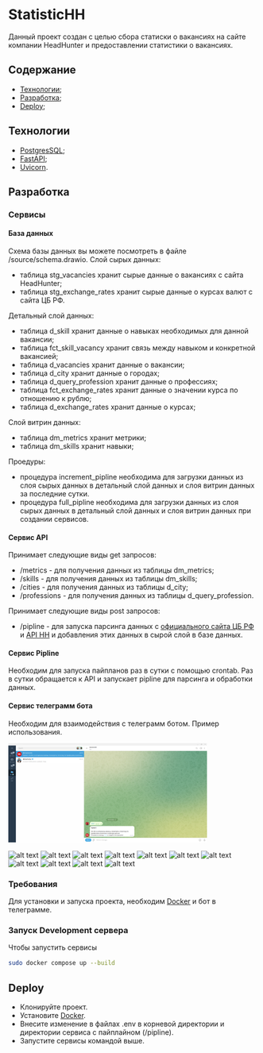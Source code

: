 # StatisticHH
Данный проект создан с целью сбора статиски о вакансиях на сайте компании HeadHunter и предоставлении статистики о вакансиях.

## Содержание
- [Технологии](#технологии);
- [Разработка](#разработка);
- [Deploy](#deploy);

## Технологии
- [PostgresSQL](https://www.postgresql.org/);
- [FastAPI](https://fastapi.tiangolo.com/);
- [Uvicorn](https://www.uvicorn.org/).

## Разработка

### Сервисы

#### База данных
Схема базы данных вы можете посмотреть в файле /source/schema.drawio.
Слой сырых данных:
- таблица stg_vacancies хранит сырые данные о вакансиях с сайта HeadHunter;
- таблица stg_exchange_rates хранит сырые данные о курсах валют с сайта ЦБ РФ.

Детальный слой данных:
- таблица d_skill хранит данные о навыках необходимых для данной вакансии;
- таблица fct_skill_vacancy хранит связь между навыком и конкретной вакансией;
- таблица d_vacancies хранит данные о вакансии;
- таблица d_city хранит данные о городах;
- таблица d_query_profession хранит данные о профессиях;
- таблица fct_exchange_rates хранит данные о значении курса по отношению к рублю;
- таблица d_exchange_rates хранит данные о курсах;

Слой витрин данных:
- таблица dm_metrics хранит метрики;
- таблица dm_skills хранит навыки;

Проедуры:
- процедура increment_pipline необходима для загрузки данных из слоя сырых данных в детальный слой данных и слоя витрин данных за последние сутки.
- процедура full_pipline необходима для загрузки данных из слоя сырых данных в детальный слой данных и слоя витрин данных при создании сервисов.

#### Сервис API
Принимает следующие виды get запросов:
- /metrics - для получения данных из таблицы dm_metrics;
- /skills - для получения данных из таблицы dm_skills;
- /cities - для получения данных из таблицы d_city;
- /professions - для получения данных из таблицы d_query_profession.

Принимает следующие виды post запросов:
- /pipline - для запуска парсинга данных с [официального сайта ЦБ РФ](https://www.cbr-xml-daily.ru/) и [API HH](https://dev.hh.ru/) и добавления этих данных в сырой слой в базе данных.

#### Сервис Pipline
Необходим для запуска пайпланов раз в сутки с помощью crontab. Раз в сутки обращается к API и запускает pipline для парсинга и обработки данных.

#### Сервис телеграмм бота
Необходим для взаимодействия с телеграмм ботом.
Пример использования.

<img src="source/start.png" width="400" height="200"/>

![alt text](https://github.com/damir-kalin/StatisticHH/tree/main/source/start.png)
![alt text](https://github.com/damir-kalin/StatisticHH/tree/main/source/run.png)
![alt text](https://github.com/damir-kalin/StatisticHH/tree/main/source/start_date.png)
![alt text](https://github.com/damir-kalin/StatisticHH/tree/main/source/end_date.png)
![alt text](https://github.com/damir-kalin/StatisticHH/tree/main/source/professions.png)
![alt text](https://github.com/damir-kalin/StatisticHH/tree/main/source/cities.png)
![alt text](https://github.com/damir-kalin/StatisticHH/tree/main/source/dashboards.png)
![alt text](https://github.com/damir-kalin/StatisticHH/tree/main/source/count_vacancies.png)
![alt text](https://github.com/damir-kalin/StatisticHH/tree/main/source/avg_salaries.png)
![alt text](https://github.com/damir-kalin/StatisticHH/tree/main/source/count_shedule.png)
![alt text](https://github.com/damir-kalin/StatisticHH/tree/main/source/count_skills.png)

### Требования
Для установки и запуска проекта, необходим [Docker](https://www.docker.com/) и бот в телеграмме.

### Запуск Development сервера
Чтобы запустить сервисы
```sh
sudo docker compose up --build
```

## Deploy
- Клонируйте проект.
- Установите [Docker](https://docs.docker.com/engine/install/ubuntu/).
- Внесите изменение в файлах .env в корневой директории и директории сервиса с пайплайном (/pipline).
- Запустите сервисы командой выше.
